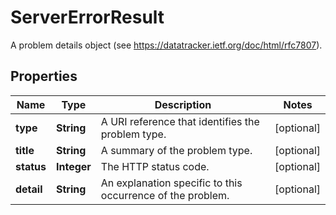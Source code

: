 

# ServerErrorResult

A problem details object (see https://datatracker.ietf.org/doc/html/rfc7807).

## Properties

| Name | Type | Description | Notes |
|------------ | ------------- | ------------- | -------------|
|**type** | **String** | A URI reference that identifies the problem type. |  [optional] |
|**title** | **String** | A summary of the problem type. |  [optional] |
|**status** | **Integer** | The HTTP status code. |  [optional] |
|**detail** | **String** | An explanation specific to this occurrence of the problem. |  [optional] |



